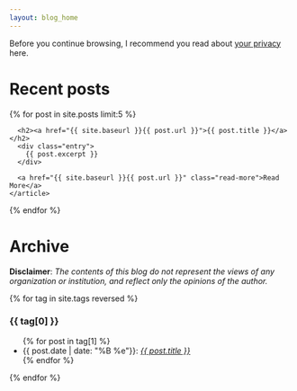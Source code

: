 ```yaml
---
layout: blog_home
---
```


Before you continue browsing, I recommend you read about [your privacy](privacy) here.

Recent posts
============

<div class="posts">
  {% for post in site.posts limit:5 %}
    <article class="post">

      <h2><a href="{{ site.baseurl }}{{ post.url }}">{{ post.title }}</a></h2>
      <div class="entry">
        {{ post.excerpt }}
      </div>

      <a href="{{ site.baseurl }}{{ post.url }}" class="read-more">Read More</a>
    </article>
  {% endfor %}
</div>

Archive
=======

**Disclaimer**: *The contents of this blog do not represent the views of any organization or institution, and reflect only the opinions of the author.*

{% for tag in site.tags reversed %}
  <h3>{{ tag[0] }}</h3>
  <ul>
    {% for post in tag[1] %}
      <li>{{ post.date | date: "%B %e"}}: <i><a href="{{ post.url }}">{{ post.title }}</a></i></li>
    {% endfor %}
  </ul>
{% endfor %}